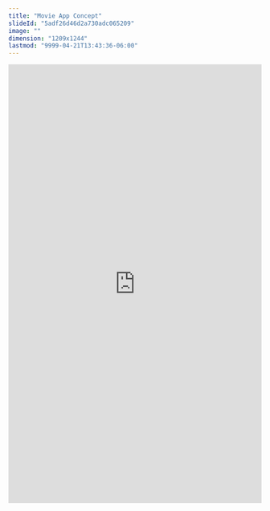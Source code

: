 ```yaml
---
title: "Movie App Concept"
slideId: "5adf26d46d2a730adc065209"
image: ""
dimension: "1209x1244"
lastmod: "9999-04-21T13:43:36-06:00"
---
```


<div class="yui3-g patched-clothing">
        <div class="yui3-u-24-24">
            <div class="yui3-u-1 vimeo">
                <div style="padding:172.78% 0 0 0;position:relative;"><iframe src="https://player.vimeo.com/video/291652277?loop=1&title=0&byline=0&portrait=0" style="position:absolute;top:0;left:0;width:100%;height:100%;" frameborder="0" webkitallowfullscreen mozallowfullscreen allowfullscreen></iframe></div>
            </div>
        </div>
</div>